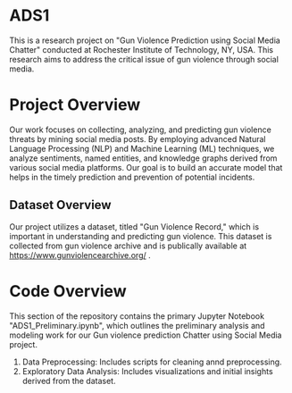 # ADS1
This is a research project on "Gun Violence Prediction using Social Media Chatter" conducted at Rochester Institute of Technology, NY, USA. This research aims to address the critical issue of gun violence through social media.

# Project Overview
Our work focuses on collecting, analyzing, and predicting gun violence threats by mining social media posts. By employing advanced Natural Language Processing (NLP) and Machine Learning (ML) techniques, we analyze sentiments, named entities, and knowledge graphs derived from various social media platforms. Our goal is to build an accurate model that helps in the timely prediction and prevention of potential incidents.

## Dataset Overview
Our project utilizes a dataset, titled "Gun Violence Record," which is important in understanding and predicting gun violence. This dataset is collected from gun violence archive and is publically available at https://www.gunviolencearchive.org/ .

# Code Overview
This section of the repository contains the primary Jupyter Notebook "ADS1_Preliminary.ipynb", which outlines the preliminary analysis and modeling work for our Gun violence prediction Chatter using Social Media project.
1. Data Preprocessing: Includes scripts for cleaning annd preprocessing.
2. Exploratory Data Analysis: Includes visualizations and initial insights derived from the dataset.
